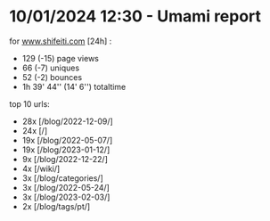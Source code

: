 # 10/01/2024 12:30 - Umami report
for www.shifeiti.com [24h] :

 - 129 (-15) page views
 - 66 (-7) uniques
 - 52 (-2) bounces
 - 1h 39' 44'' (14' 6'') totaltime


top 10 urls:
 - 28x [/blog/2022-12-09/]
 - 24x [/]
 - 19x [/blog/2022-05-07/]
 - 19x [/blog/2023-01-12/]
 - 9x [/blog/2022-12-22/]
 - 4x [/wiki/]
 - 3x [/blog/categories/]
 - 3x [/blog/2022-05-24/]
 - 3x [/blog/2023-02-03/]
 - 2x [/blog/tags/pt/]


